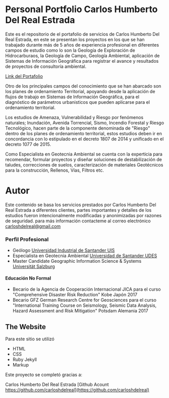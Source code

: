 # Personal Portfolio Carlos Humberto Del Real Estrada 

Este es el repositorio de el portafolio de servicios de Carlos Humberto Del Real Estrada, en este se presentan los proyectos en los que se han trabajado durante más de 5 años de experiencia profesional en diferentes campos de estudio como lo son la Geología de Exploración de Hidrocarburaos, la Geología de Campo, Geología Ambiental, aplicación de Sistemas de Información Geográfica para registrar el avance y resultados de proyectos de consultoría ambiental.

[Link del Portafolio](https://carloshdelreal.github.io/ict/)

Otro de los principales campos del conocimiento que se han abarcado son los planes de ordenamiento Territorial, apoyando desde la aplicación de flujos de trabajo en Sistemas de Información Geográfica, para el diagnóstico de parámetros urbanisticos que pueden aplicarse para el ordenamiento territorial.

Los estudios de Amenaza, Vulnerabilidad y Riesgo por fenómenos naturales; Inundación, Avenida Torrencial, Sismo, Incendio Forestal y Riesgo Tecnológico, hacen parte de la componente denominada de "Riesgo" dentro de los planes de ordenamiento territorial, estos estudios deben ir en concordancia con lo estipulado en el decreto 1807 de 2014 y unificado en el decreto 1077 de 2015.

Como Especialista en Geotecnia Ambiental se cuenta con la experticia para recomendar, formular proyectos y diseñar soluciones de destabilización de taludes, correcciones de suelos, caracterización de materiales Geotécnicos para la construcción, Rellenos, Vías, Filtros etc.

# Autor

Este contenido se basa los servicios prestados por Carlos Humberto Del Real Estrada a diferentes clientes, partes importantes y detalles de los estudios fueron intencionalmente modificadas y anonimizadas por razones de seguridad. para más información contacteme al correo electrónico carloshdelreal@gmail.com

### Perfil Profesional

* Geólogo [Universidad Industrial de Santander UIS](https://www.uis.edu.co)
* Especialista en Geotecnia Ambiental [Universidad de Santander UDES](https://www.udes.edu.co/)
* Master Candidate Geographic Information Science & Systems [Universität Salzburg](https://www.uni-salzburg.at)

#### Educación No Formal

* Becario de la Agencia de Cooperación Internacional JICA para el curso "Comprehensive Disaster Risk Reduction" Kobe Japón 2017
* Becario GFZ German Research Centre for Geosciences para el curso "International Training Course on Seismology, Seismic Data Analysis, Hazard Assessment and Risk Mitigation" Potsdam Alemania 2017

## The Website

Para este sitio se utilizó
* HTML
* CSS
* Ruby Jekyll
* Markup

Este proyecto se completó gracias a:

Carlos Humberto Del Real Estrada [Github Acount https://github.com/carloshdelreal](https://github.com/carloshdelreal)